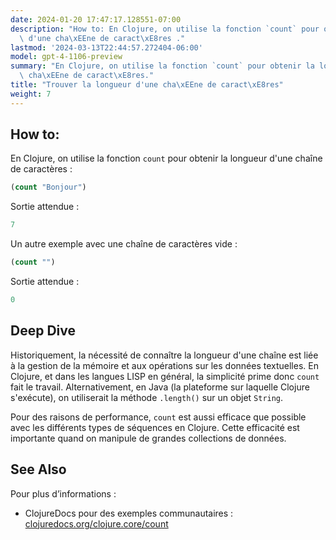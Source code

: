 ```yaml
---
date: 2024-01-20 17:47:17.128551-07:00
description: "How to: En Clojure, on utilise la fonction `count` pour obtenir la longueur\
  \ d'une cha\xEEne de caract\xE8res ."
lastmod: '2024-03-13T22:44:57.272404-06:00'
model: gpt-4-1106-preview
summary: "En Clojure, on utilise la fonction `count` pour obtenir la longueur d'une\
  \ cha\xEEne de caract\xE8res."
title: "Trouver la longueur d'une cha\xEEne de caract\xE8res"
weight: 7
---
```


## How to:
En Clojure, on utilise la fonction `count` pour obtenir la longueur d'une chaîne de caractères :

```Clojure
(count "Bonjour")
```

Sortie attendue :

```Clojure
7
```

Un autre exemple avec une chaîne de caractères vide :

```Clojure
(count "")
```

Sortie attendue :

```Clojure
0
```

## Deep Dive
Historiquement, la nécessité de connaître la longueur d'une chaîne est liée à la gestion de la mémoire et aux opérations sur les données textuelles. En Clojure, et dans les langues LISP en général, la simplicité prime donc `count` fait le travail. Alternativement, en Java (la plateforme sur laquelle Clojure s'exécute), on utiliserait la méthode `.length()` sur un objet `String`.

Pour des raisons de performance, `count` est aussi efficace que possible avec les différents types de séquences en Clojure. Cette efficacité est importante quand on manipule de grandes collections de données.

## See Also
Pour plus d’informations :

- ClojureDocs pour des exemples communautaires : [clojuredocs.org/clojure.core/count](https://clojuredocs.org/clojure.core/count)
